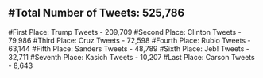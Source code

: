 #Total Number of Tweets: 525,786 
---
#First Place: Trump Tweets - 209,709
#Second Place: Clinton Tweets - 79,986
#Third Place: Cruz Tweets - 72,598
#Fourth Place: Rubio Tweets - 63,144
#Fifth Place: Sanders Tweets - 48,789
#Sixth Place: Jeb! Tweets - 32,711
#Seventh Place: Kasich Tweets - 10,207
#Last Place: Carson Tweets - 8,643
